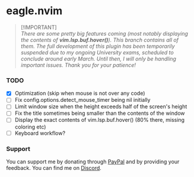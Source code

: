 # eagle.nvim
> [!IMPORTANT]\
> _There are some pretty big features coming (most notably displaying the contents of **vim.lsp.buf.hover()**). This branch contains all of them. The full development of this plugin has been temporarily suspended due to my ongoing University exams, scheduled to conclude around early March. Until then, I will only be handling important issues. Thank you for your patience!_
### TODO
- [x] Optimization (skip when mouse is not over any code)
- [ ] Fix config.options.detect_mouse_timer being nil initially
- [ ] Limit window size when the height exceeds half of the screen's height
- [ ] Fix the title sometimes being smaller than the contents of the window
- [ ] Display the exact contents of vim.lsp.buf.hover() (80% there, missing coloring etc)
- [ ] Keyboard workflow?
### Support
You can support me by donating through [PayPal](https://www.paypal.com/paypalme/soulis1256) and by providing your feedback. You can find me on [Discord](https://discord.com/users/319490489411829761).
